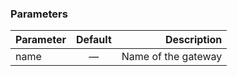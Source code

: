 

### Parameters


|		Parameter 		   |	Default		|    Description    |
|--------------------------|:--------------:| -----------------:|
|		name			   |		—		|Name of the gateway|

